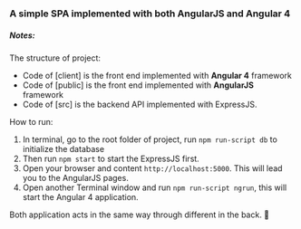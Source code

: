 ### A simple SPA implemented with both AngularJS and Angular 4
##### Notes:

The structure of project:
* Code of [client] is the front end implemented with **Angular 4** framework
* Code of [public] is the front end implemented with **AngularJS** framework
* Code of [src] is the backend API implemented with ExpressJS.

How to run:
1. In terminal, go to the root folder of project, run `npm run-script db` to initialize the database
2. Then run `npm start` to start the ExpressJS first.
3. Open your browser and content `http://localhost:5000`. This will lead you to the AngularJS pages.
4. Open another Terminal window and run `npm run-script ngrun`, this will start the Angular 4 application.

Both application acts in the same way through different in the back.  :metal: 
